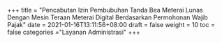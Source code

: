 +++
title = "Pencabutan Izin Pembubuhan Tanda Bea Meterai Lunas  Dengan Mesin Teraan Meterai Digital Berdasarkan Permohonan Wajib Pajak"
date = 2021-01-16T13:11:56+08:00
draft = false
weight = 10
toc = false
categories ="Layanan Administrasi"
+++